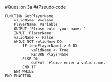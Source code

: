 #Question 3a
##Pseudo-code

	FUNCTION GetPlayerName
		validName: Boolean
		PlayerName: Variable
		OUTPUT 'Please enter your name: '
		INPUT 'PlayerName'
		validName <- False
		WHILE NOT validName DO:
			IF len(PlayerName) > 0 DO:
				validName <- True
				RETURN PlayerName
			ELSE DO
				OUTPUT 'Please enter a valid name.'
			END IF
		END WHILE
	END FUNCTION